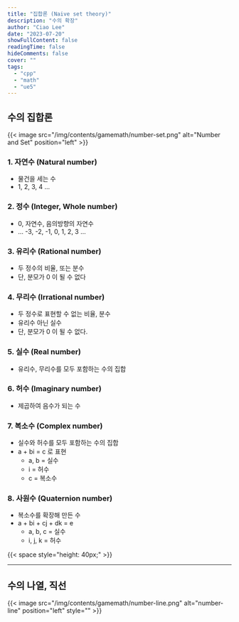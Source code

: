 ```yaml
---
title: "집합론 (Naive set theory)"
description: "수의 확장"
author: "Ciao Lee"
date: "2023-07-20"
showFullContent: false
readingTime: false
hideComments: false
cover: ""
tags:
  - "cpp"
  - "math"
  - "ue5"
---
```


## 수의 집합론

{{< image src="/img/contents/gamemath/number-set.png"
alt="Number and Set"
position="left" >}}

### 1. 자연수 (Natural number)

- 물건을 세는 수
- 1, 2, 3, 4 ...

### 2. 정수 (Integer, Whole number)

- 0, 자연수, 음의방향의 자연수
- ... -3, -2, -1, 0, 1, 2, 3 ...

### 3. 유리수 (Rational number)

- 두 정수의 비율, 또는 분수
- 단, 분모가 0 이 될 수 없다

### 4. 무리수 (Irrational number)

- 두 정수로 표현할 수 없는 비율, 분수
- 유리수 아닌 실수
- 단, 분모가 0 이 될 수 없다.

### 5. 실수 (Real number)

- 유리수, 무리수를 모두 포함하는 수의 집합

### 6. 허수 (Imaginary number)

- 제곱하여 음수가 되는 수

### 7. 복소수 (Complex number)

- 실수와 허수를 모두 포함하는 수의 집합
- a + bi = c 로 표현
    - a, b = 실수
    - i = 허수
    - c = 복소수

### 8. 사원수 (Quaternion number)

- 복소수를 확장해 만든 수
- a + bi + cj + dk = e
    - a, b, c = 실수
    - i, j, k = 허수

{{< space style="height: 40px;" >}}
  
---
  
## 수의 나열, 직선

{{< image src="/img/contents/gamemath/number-line.png"
alt="number-line"
position="left"
style="" >}}
